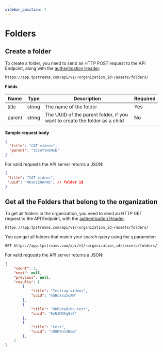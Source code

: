 ```yaml
---
sidebar_position: 4
---
```


# Folders

## Create a folder

To create a folder, you need to send an HTTP POST request to the API Endpoint, along with the  [authentication Header](../server-api/authentication.md).


```bash
https://app.tpstreams.com/api/v1/<organization_id>/assets/folders/
```

**Fields**

| Name             | Type         | Description |    Required  |
| -----------      | -----------  | ----------- |   ---------- |
| title            | string       | The name of the folder |      Yes    |
| parent           | string       | The UUID of the parent folder, if you want to create the folder as a child        | No        |


**Sample request body**

```json 
{
  "title": "CAT videos",
  "parent": "32seYYHeNxE"
}

```

For valid requests the API server returns a JSON:

```json
{
 "title": "CAT videos",
 "uuid": "46seZZHAnWE", // folder id
}

```

## Get all the Folders that belong to the organization 
To get all folders in the organization, you need to send an HTTP GET request to the API Endpoint, with the [authentication Header](../server-api/authentication.md).

```bash
https://app.tpstreams.com/api/v1/<organization_id>/assets/folders/
```

You can get all folders that match your search query using the `q` parameter:

```bash
GET https://app.tpstreams.com/api/v1/<organization_id>/assets/folders/?q=test
```

For valid requests the API server returns a JSON:

```json
{
    "count": 3,
    "next": null,
    "previous": null,
    "results": [
        {
            "title": "Testing videos",
            "uuid": "6bBcXxu5cAM"
        },
        {
            "title": "OnBorading test",
            "uuid": "BmN3MXSq5z6"
        },
        {
            "title": "test",
            "uuid": "nD8K9nJ3Bsm"
        },
    ]
}
```
